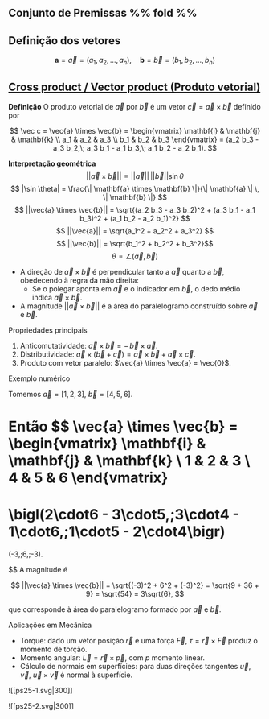 ## Conjunto de Premissas %% fold %%

## Definição dos vetores
$$
\mathbf{a} = \vec a = (a_1, a_2, \ldots, a_n), \quad \mathbf{b} = \vec b = (b_1, b_2, \ldots, b_n)
$$

## [Cross product / Vector product (Produto vetorial)](https://en.wikipedia.org/wiki/Cross_product)

**Definição**
O produto vetorial de $\vec{a}$ por $\vec{b}$ é um vetor $\vec{c} = \vec{a} \times \vec{b}$ definido por

$$
\vec c =
\vec{a} \times \vec{b} =
\begin{vmatrix}
\mathbf{i} & \mathbf{j} & \mathbf{k} \\
a_1 & a_2 & a_3 \\
b_1 & b_2 & b_3
\end{vmatrix}
= (a_2 b_3 - a_3 b_2,\; a_3 b_1 - a_1 b_3,\; a_1 b_2 - a_2 b_1).
$$

**Interpretação geométrica**
$$||\vec{a} \times \vec{b}|| = ||\vec{a}||\,||\vec{b}|| \sin\theta$$
$$
|\sin \theta| = \frac{\| \mathbf{a} \times \mathbf{b} \|}{\| \mathbf{a} \| \, \| \mathbf{b} \|}
$$
$$
||\vec{a} \times \vec{b}|| = \sqrt{(a_2 b_3 - a_3 b_2)^2 + (a_3 b_1 - a_1 b_3)^2 + (a_1 b_2 - a_2 b_1)^2}
$$
$$ ||\vec{a}|| = \sqrt{a_1^2 + a_2^2 + a_3^2} $$
$$ ||\vec{b}|| = \sqrt{b_1^2 + b_2^2 + b_3^2}$$
$$\theta = \angle(\vec{a},\vec{b})$$

- A direção de $\vec{a} \times \vec{b}$ é perpendicular tanto a $\vec{a}$ quanto a $\vec{b}$, obedecendo à regra da mão direita:
  - Se o polegar aponta em $\vec{a}$ e o indicador em $\vec{b}$, o dedo médio indica $\vec{a} \times \vec{b}$.
- A magnitude $||\vec{a} \times \vec{b}||$ é a área do paralelogramo construído sobre $\vec{a}$ e $\vec{b}$.

Propriedades principais

1. Anticomutatividade: $\vec{a} \times \vec{b} = -\,\vec{b} \times \vec{a}$.
2. Distributividade: $\vec{a} \times (\vec{b} + \vec{c}) = \vec{a} \times \vec{b} + \vec{a} \times \vec{c}$.
3. Produto com vetor paralelo: $\vec{a} \times \vec{a} = \vec{0}$.

Exemplo numérico

Tomemos $\vec{a} = [1,2,3]$, $\vec{b} = [4,5,6]$.

Então
$$
\vec{a} \times \vec{b} =
\begin{vmatrix}
\mathbf{i} & \mathbf{j} & \mathbf{k} \\
1 & 2 & 3 \\
4 & 5 & 6
\end{vmatrix}
=
\bigl(2\cdot6 - 3\cdot5,\;3\cdot4 - 1\cdot6,\;1\cdot5 - 2\cdot4\bigr)
=
(-3,\;6,\;-3).

$$
A magnitude é

$$
||\vec{a} \times \vec{b}|| = \sqrt{(-3)^2 + 6^2 + (-3)^2} = \sqrt{9 + 36 + 9} = \sqrt{54} = 3\sqrt{6},
$$

que corresponde à área do paralelogramo formado por $\vec{a}$ e $\vec{b}$.

Aplicações em Mecânica

- Torque: dado um vetor posição $\vec{r}$ e uma força $\vec{F}$, $\tau = \vec{r} \times \vec{F}$ produz o momento de torção.
- Momento angular: $\vec{L} = \vec{r} \times \vec{p}$, com $p$ momento linear.
- Cálculo de normais em superfícies: para duas direções tangentes $\vec{u}, \vec{v}$, $\vec{u} \times \vec{v}$ é normal à superfície.



![[ps25-1.svg|300]]

![[ps25-2.svg|300]]